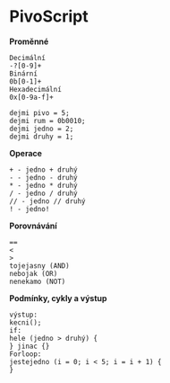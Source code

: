 # PivoScript

**Proměnné**
```
Decimální
-?[0-9]+
Binární
0b[0-1]+
Hexadecimální
0x[0-9a-f]+

dejmi pivo = 5;
dejmi rum = 0b0010;
dejmi jedno = 2;
dejmi druhy = 1;
```

**Operace**
```
+ - jedno + druhý
- - jedno - druhý
* - jedno * druhý
/ - jedno / druhý
// - jedno // druhý
! - jedno!
```

**Porovnávání**
```
==
<
>
tojejasny (AND)
nebojak (OR)
nenekamo (NOT)
```

**Podmínky, cykly a výstup**
```
výstup:
kecni();
if:
hele (jedno > druhý) {
} jinac {}
Forloop:
jestejedno (i = 0; i < 5; i = i + 1) {
}
```
